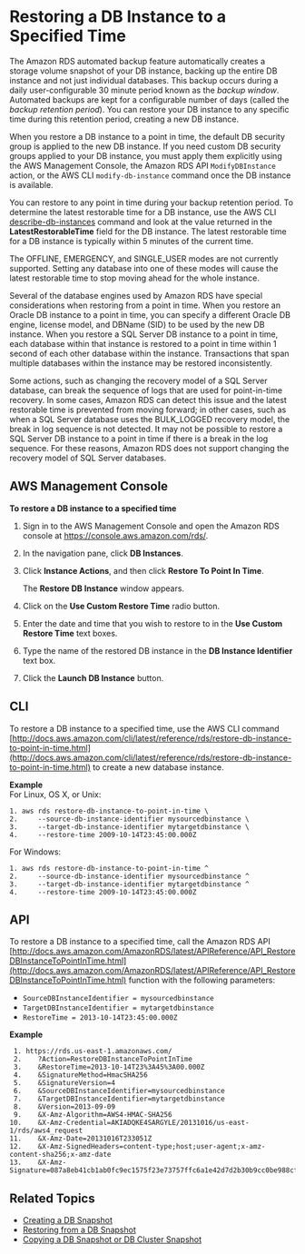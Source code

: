 # Restoring a DB Instance to a Specified Time<a name="USER_PIT"></a>

 The Amazon RDS automated backup feature automatically creates a storage volume snapshot of your DB instance, backing up the entire DB instance and not just individual databases\. This backup occurs during a daily user\-configurable 30 minute period known as the *backup window*\. Automated backups are kept for a configurable number of days \(called the *backup retention period*\)\. You can restore your DB instance to any specific time during this retention period, creating a new DB instance\. 

 When you restore a DB instance to a point in time, the default DB security group is applied to the new DB instance\. If you need custom DB security groups applied to your DB instance, you must apply them explicitly using the AWS Management Console, the Amazon RDS API `ModifyDBInstance` action, or the AWS CLI `modify-db-instance` command once the DB instance is available\. 

You can restore to any point in time during your backup retention period\. To determine the latest restorable time for a DB instance, use the AWS CLI [describe\-db\-instances](http://docs.aws.amazon.com/cli/latest/reference/rds/describe-db-instances.html) command and look at the value returned in the **LatestRestorableTime** field for the DB instance\. The latest restorable time for a DB instance is typically within 5 minutes of the current time\.

The OFFLINE, EMERGENCY, and SINGLE\_USER modes are not currently supported\. Setting any database into one of these modes will cause the latest restorable time to stop moving ahead for the whole instance\. 

Several of the database engines used by Amazon RDS have special considerations when restoring from a point in time\. When you restore an Oracle DB instance to a point in time, you can specify a different Oracle DB engine, license model, and DBName \(SID\) to be used by the new DB instance\. When you restore a SQL Server DB instance to a point in time, each database within that instance is restored to a point in time within 1 second of each other database within the instance\. Transactions that span multiple databases within the instance may be restored inconsistently\. 

 Some actions, such as changing the recovery model of a SQL Server database, can break the sequence of logs that are used for point\-in\-time recovery\. In some cases, Amazon RDS can detect this issue and the latest restorable time is prevented from moving forward; in other cases, such as when a SQL Server database uses the BULK\_LOGGED recovery model, the break in log sequence is not detected\. It may not be possible to restore a SQL Server DB instance to a point in time if there is a break in the log sequence\. For these reasons, Amazon RDS does not support changing the recovery model of SQL Server databases\. 

## AWS Management Console<a name="USER_PIT.CON"></a>

**To restore a DB instance to a specified time**

1. Sign in to the AWS Management Console and open the Amazon RDS console at [https://console\.aws\.amazon\.com/rds/](https://console.aws.amazon.com/rds/)\.

1. In the navigation pane, click **DB Instances**\.

1. Click **Instance Actions**, and then click **Restore To Point In Time**\.

   The **Restore DB Instance** window appears\.

1. Click on the **Use Custom Restore Time** radio button\.

1. Enter the date and time that you wish to restore to in the **Use Custom Restore Time** text boxes\.

1. Type the name of the restored DB instance in the **DB Instance Identifier** text box\.

1. Click the **Launch DB Instance** button\.

## CLI<a name="USER_PIT.CLI"></a>

To restore a DB instance to a specified time, use the AWS CLI command [http://docs.aws.amazon.com/cli/latest/reference/rds/restore-db-instance-to-point-in-time.html](http://docs.aws.amazon.com/cli/latest/reference/rds/restore-db-instance-to-point-in-time.html) to create a new database instance\.

**Example**  
For Linux, OS X, or Unix:  

```
1. aws rds restore-db-instance-to-point-in-time \
2.     --source-db-instance-identifier mysourcedbinstance \
3.     --target-db-instance-identifier mytargetdbinstance \
4.     --restore-time 2009-10-14T23:45:00.000Z
```
For Windows:  

```
1. aws rds restore-db-instance-to-point-in-time ^
2.     --source-db-instance-identifier mysourcedbinstance ^
3.     --target-db-instance-identifier mytargetdbinstance ^
4.     --restore-time 2009-10-14T23:45:00.000Z
```

## API<a name="USER_PIT.API"></a>

To restore a DB instance to a specified time, call the Amazon RDS API [http://docs.aws.amazon.com/AmazonRDS/latest/APIReference/API_RestoreDBInstanceToPointInTime.html](http://docs.aws.amazon.com/AmazonRDS/latest/APIReference/API_RestoreDBInstanceToPointInTime.html) function with the following parameters:
+ `SourceDBInstanceIdentifier = mysourcedbinstance`
+ `TargetDBInstanceIdentifier = mytargetdbinstance`
+ `RestoreTime = 2013-10-14T23:45:00.000Z`

**Example**  

```
 1. https://rds.us-east-1.amazonaws.com/
 2.    ?Action=RestoreDBInstanceToPointInTime
 3.    &RestoreTime=2013-10-14T23%3A45%3A00.000Z
 4.    &SignatureMethod=HmacSHA256
 5.    &SignatureVersion=4
 6.    &SourceDBInstanceIdentifier=mysourcedbinstance
 7.    &TargetDBInstanceIdentifier=mytargetdbinstance
 8.    &Version=2013-09-09
 9.    &X-Amz-Algorithm=AWS4-HMAC-SHA256
10.    &X-Amz-Credential=AKIADQKE4SARGYLE/20131016/us-east-1/rds/aws4_request
11.    &X-Amz-Date=20131016T233051Z
12.    &X-Amz-SignedHeaders=content-type;host;user-agent;x-amz-content-sha256;x-amz-date
13.    &X-Amz-Signature=087a8eb41cb1ab0fc9ec1575f23e73757ffc6a1e42d7d2b30b9cc0be988cff97
```

## Related Topics<a name="USER_PIT.Related"></a>
+ [Creating a DB Snapshot](USER_CreateSnapshot.md)
+ [Restoring from a DB Snapshot](USER_RestoreFromSnapshot.md)
+ [Copying a DB Snapshot or DB Cluster Snapshot](USER_CopySnapshot.md)